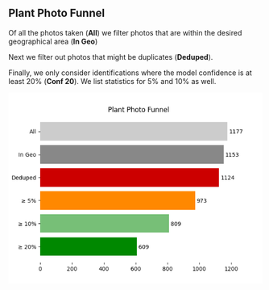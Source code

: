 ## Plant Photo Funnel

Of all the photos taken (**All**)
 we filter photos that are
 within the desired geographical area (**In Geo**)

Next we filter out photos that might be 
duplicates (**Deduped**).

Finally, we only consider identifications
 where the model confidence is at least 
20% (**Conf 20**). 
We list statistics for 5% and 10% as well.

![funnel](images/funnel.png)
